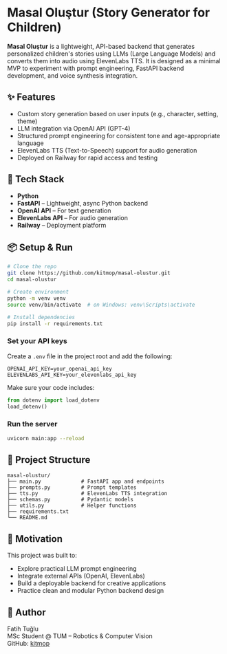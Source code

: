# Masal Oluştur (Story Generator for Children)

**Masal Oluştur** is a lightweight, API-based backend that generates personalized children's stories using LLMs (Large Language Models) and converts them into audio using ElevenLabs TTS. It is designed as a minimal MVP to experiment with prompt engineering, FastAPI backend development, and voice synthesis integration.

## ✨ Features

- Custom story generation based on user inputs (e.g., character, setting, theme)
- LLM integration via OpenAI API (GPT-4)
- Structured prompt engineering for consistent tone and age-appropriate language
- ElevenLabs TTS (Text-to-Speech) support for audio generation
- Deployed on Railway for rapid access and testing

## 🔧 Tech Stack

- **Python**
- **FastAPI** – Lightweight, async Python backend
- **OpenAI API** – For text generation
- **ElevenLabs API** – For audio generation
- **Railway** – Deployment platform

## 📦 Setup & Run

```bash
# Clone the repo
git clone https://github.com/kitmop/masal-olustur.git
cd masal-olustur

# Create environment
python -m venv venv
source venv/bin/activate  # on Windows: venv\Scripts\activate

# Install dependencies
pip install -r requirements.txt
```

### Set your API keys

Create a `.env` file in the project root and add the following:

```env
OPENAI_API_KEY=your_openai_api_key
ELEVENLABS_API_KEY=your_elevenlabs_api_key
```

Make sure your code includes:

```python
from dotenv import load_dotenv
load_dotenv()
```

### Run the server

```bash
uvicorn main:app --reload
```

## 📁 Project Structure

```
masal-olustur/
├── main.py             # FastAPI app and endpoints
├── prompts.py          # Prompt templates
├── tts.py              # ElevenLabs TTS integration
├── schemas.py          # Pydantic models
├── utils.py            # Helper functions
├── requirements.txt
└── README.md
```

## 🧠 Motivation

This project was built to:
- Explore practical LLM prompt engineering
- Integrate external APIs (OpenAI, ElevenLabs)
- Build a deployable backend for creative applications
- Practice clean and modular Python backend design

## 👤 Author

Fatih Tuğlu  
MSc Student @ TUM – Robotics & Computer Vision  
GitHub: [kitmop](https://github.com/kitmop)
